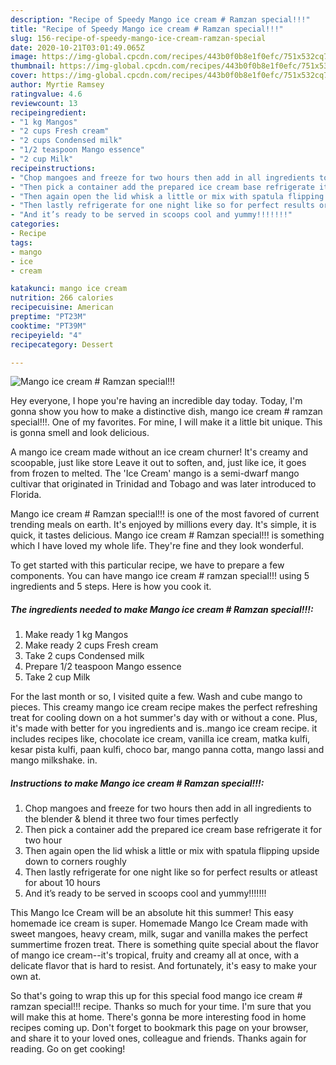 ```yaml
---
description: "Recipe of Speedy Mango ice cream # Ramzan special!!!"
title: "Recipe of Speedy Mango ice cream # Ramzan special!!!"
slug: 156-recipe-of-speedy-mango-ice-cream-ramzan-special
date: 2020-10-21T03:01:49.065Z
image: https://img-global.cpcdn.com/recipes/443b0f0b8e1f0efc/751x532cq70/mango-ice-cream-ramzan-special-recipe-main-photo.jpg
thumbnail: https://img-global.cpcdn.com/recipes/443b0f0b8e1f0efc/751x532cq70/mango-ice-cream-ramzan-special-recipe-main-photo.jpg
cover: https://img-global.cpcdn.com/recipes/443b0f0b8e1f0efc/751x532cq70/mango-ice-cream-ramzan-special-recipe-main-photo.jpg
author: Myrtie Ramsey
ratingvalue: 4.6
reviewcount: 13
recipeingredient:
- "1 kg Mangos"
- "2 cups Fresh cream"
- "2 cups Condensed milk"
- "1/2 teaspoon Mango essence"
- "2 cup Milk"
recipeinstructions:
- "Chop mangoes and freeze for two hours then add in all ingredients to the blender &amp; blend it three two four times perfectly"
- "Then pick a container add the prepared ice cream base refrigerate it for two hour"
- "Then again open the lid whisk a little or mix with spatula flipping upside down to corners roughly"
- "Then lastly refrigerate for one night like so for perfect results or atleast for about 10 hours"
- "And it’s ready to be served in scoops cool and yummy!!!!!!!"
categories:
- Recipe
tags:
- mango
- ice
- cream

katakunci: mango ice cream 
nutrition: 266 calories
recipecuisine: American
preptime: "PT23M"
cooktime: "PT39M"
recipeyield: "4"
recipecategory: Dessert

---
```



![Mango ice cream # Ramzan special!!!](https://img-global.cpcdn.com/recipes/443b0f0b8e1f0efc/751x532cq70/mango-ice-cream-ramzan-special-recipe-main-photo.jpg)

Hey everyone, I hope you're having an incredible day today. Today, I'm gonna show you how to make a distinctive dish, mango ice cream # ramzan special!!!. One of my favorites. For mine, I will make it a little bit unique. This is gonna smell and look delicious.

A mango ice cream made without an ice cream churner! It&#39;s creamy and scoopable, just like store Leave it out to soften, and, just like ice, it goes from frozen to melted. The &#39;Ice Cream&#39; mango is a semi-dwarf mango cultivar that originated in Trinidad and Tobago and was later introduced to Florida.

Mango ice cream # Ramzan special!!! is one of the most favored of current trending meals on earth. It's enjoyed by millions every day. It's simple, it is quick, it tastes delicious. Mango ice cream # Ramzan special!!! is something which I have loved my whole life. They're fine and they look wonderful.


To get started with this particular recipe, we have to prepare a few components. You can have mango ice cream # ramzan special!!! using 5 ingredients and 5 steps. Here is how you cook it.

<!--inarticleads1-->

##### The ingredients needed to make Mango ice cream # Ramzan special!!!:

1. Make ready 1 kg Mangos
1. Make ready 2 cups Fresh cream
1. Take 2 cups Condensed milk
1. Prepare 1/2 teaspoon Mango essence
1. Take 2 cup Milk


For the last month or so, I visited quite a few. Wash and cube mango to pieces. This creamy mango ice cream recipe makes the perfect refreshing treat for cooling down on a hot summer&#39;s day with or without a cone. Plus, it&#39;s made with better for you ingredients and is..mango ice cream recipe. it includes recipes like, chocolate ice cream, vanilla ice cream, matka kulfi, kesar pista kulfi, paan kulfi, choco bar, mango panna cotta, mango lassi and mango milkshake. in. 

<!--inarticleads2-->

##### Instructions to make Mango ice cream # Ramzan special!!!:

1. Chop mangoes and freeze for two hours then add in all ingredients to the blender &amp; blend it three two four times perfectly
1. Then pick a container add the prepared ice cream base refrigerate it for two hour
1. Then again open the lid whisk a little or mix with spatula flipping upside down to corners roughly
1. Then lastly refrigerate for one night like so for perfect results or atleast for about 10 hours
1. And it’s ready to be served in scoops cool and yummy!!!!!!!


This Mango Ice Cream will be an absolute hit this summer! This easy homemade ice cream is super. Homemade Mango Ice Cream made with sweet mangoes, heavy cream, milk, sugar and vanilla makes the perfect summertime frozen treat. There is something quite special about the flavor of mango ice cream--it&#39;s tropical, fruity and creamy all at once, with a delicate flavor that is hard to resist. And fortunately, it&#39;s easy to make your own at. 

So that's going to wrap this up for this special food mango ice cream # ramzan special!!! recipe. Thanks so much for your time. I'm sure that you will make this at home. There's gonna be more interesting food in home recipes coming up. Don't forget to bookmark this page on your browser, and share it to your loved ones, colleague and friends. Thanks again for reading. Go on get cooking!
